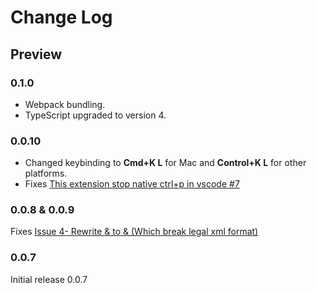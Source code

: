 # Change Log

## Preview

### 0.1.0

- Webpack bundling.
- TypeScript upgraded to version 4.

### 0.0.10

- Changed keybinding to **Cmd+K L** for Mac and **Control+K L** for other platforms.
- Fixes [This extension stop native ctrl+p in vscode #7](https://github.com/pmahend1/PrettyXML/issues/7)

### 0.0.8 & 0.0.9

Fixes [Issue 4- Rewrite &amp; to & (Which break legal xml format)](https://github.com/pmahend1/PrettyXML/issues/4)

### 0.0.7

Initial release 0.0.7
